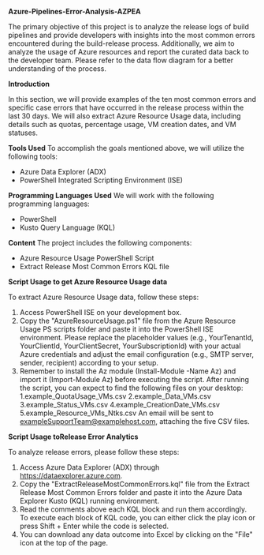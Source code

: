 **Azure-Pipelines-Error-Analysis-AZPEA**

The primary objective of this project is to analyze the release logs of build pipelines and provide developers with insights into the most common errors encountered during the build-release process. Additionally, we aim to analyze the usage of Azure resources and report the curated data back to the developer team. Please refer to the data flow diagram for a better understanding of the process.

**Introduction**

In this section, we will provide examples of the ten most common errors and specific case errors that have occurred in the release process within the last 30 days. We will also extract Azure Resource Usage data, including details such as quotas, percentage usage, VM creation dates, and VM statuses.

**Tools Used**
To accomplish the goals mentioned above, we will utilize the following tools:
- Azure Data Explorer (ADX)
- PowerShell Integrated Scripting Environment (ISE)

**Programming Languages Used**
We will work with the following programming languages:
- PowerShell
- Kusto Query Language (KQL)

**Content**
The project includes the following components:
- Azure Resource Usage PowerShell Script
- Extract Release Most Common Errors KQL file

**Script Usage to get Azure Resource Usage data**

To extract Azure Resource Usage data, follow these steps:
1. Access PowerShell ISE on your development box.
2. Copy the "AzureResourceUsage.ps1" file from the Azure Resource Usage PS scripts folder and paste it into the PowerShell ISE environment.
Please replace the placeholder values (e.g., YourTenantId, YourClientId, YourClientSecret, YourSubscriptionId) with your actual Azure credentials and adjust the email configuration (e.g., SMTP server, sender, recipient) according to your setup.
3. Remember to install the Az module (Install-Module -Name Az) and import it (Import-Module Az) before executing the script.
After running the script, you can expect to find the following files on your desktop:
1.example_QuotaUsage_VMs.csv
2.example_Data_VMs.csv
3.example_Status_VMs.csv
4.example_CreationDate_VMs.csv
5.example_Resource_VMs_Ntks.csv
An email will be sent to exampleSupportTeam@examplehost.com, attaching the five CSV files.


**Script Usage toRelease Error Analytics**

To analyze release errors, please follow these steps:
1. Access Azure Data Explorer (ADX) through https://dataexplorer.azure.com.
2. Copy the "ExtractReleaseMostCommonErrors.kql" file from the Extract Release Most Common Errors folder and paste it into the Azure Data Explorer Kusto (KQL) running environment.
3. Read the comments above each KQL block and run them accordingly. To execute each block of KQL code, you can either click the play icon or press Shift + Enter while the code is selected.
4. You can download any data outcome into Excel by clicking on the "File" icon at the top of the page.
